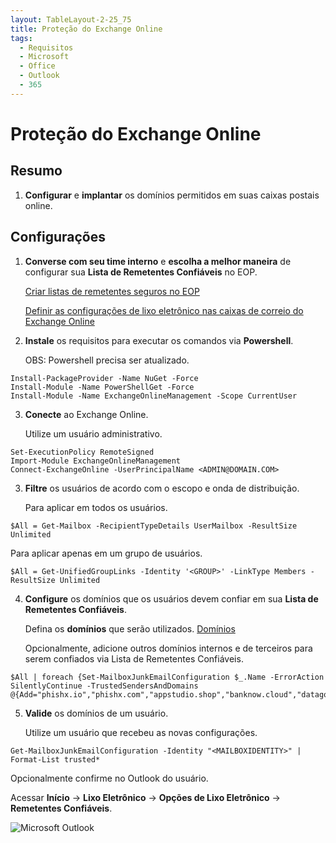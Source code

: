 ```yaml
---
layout: TableLayout-2-25_75
title: Proteção do Exchange Online
tags:
  - Requisitos
  - Microsoft
  - Office
  - Outlook
  - 365
---
```


# Proteção do Exchange Online

## Resumo

1. **Configurar** e **implantar** os domínios permitidos em suas caixas postais online.

## Configurações

1. **Converse com seu time interno** e **escolha a melhor maneira** de configurar sua **Lista de Remetentes Confiáveis** no EOP.

   [Criar listas de remetentes seguros no EOP](https://docs.microsoft.com/pt-br/microsoft-365/security/office-365-security/create-safe-sender-lists-in-office-365?view=o365-worldwide)

   [Definir as configurações de lixo eletrônico nas caixas de correio do Exchange Online](https://docs.microsoft.com/pt-br/microsoft-365/security/office-365-security/configure-junk-email-settings-on-exo-mailboxes?view=o365-worldwide)

2. **Instale** os requisitos para executar os comandos via **Powershell**.

   OBS: Powershell precisa ser atualizado.

```
Install-PackageProvider -Name NuGet -Force
Install-Module -Name PowerShellGet -Force
Install-Module -Name ExchangeOnlineManagement -Scope CurrentUser
```

3. **Conecte** ao Exchange Online.

   Utilize um usuário administrativo.

```
Set-ExecutionPolicy RemoteSigned
Import-Module ExchangeOnlineManagement
Connect-ExchangeOnline -UserPrincipalName <ADMIN@DOMAIN.COM>
```

3. **Filtre** os usuários de acordo com o escopo e onda de distribuição.

   Para aplicar em todos os usuários.

```
$All = Get-Mailbox -RecipientTypeDetails UserMailbox -ResultSize Unlimited
```

Para aplicar apenas em um grupo de usuários.

```
$All = Get-UnifiedGroupLinks -Identity '<GROUP>' -LinkType Members -ResultSize Unlimited
```

4. **Configure** os domínios que os usuários devem confiar em sua **Lista de Remetentes Confiáveis**.

   Defina os **domínios** que serão utilizados. [Domínios](../domains.html#separada-por-espacos)

   Opcionalmente, adicione outros domínios internos e de terceiros para serem confiados via Lista de Remetentes Confiáveis.

```
$All | foreach {Set-MailboxJunkEmailConfiguration $_.Name -ErrorAction SilentlyContinue -TrustedSendersAndDomains @{Add="phishx.io","phishx.com","appstudio.shop","banknow.cloud","datagov.click","dealsnews.club","festivalnews.online","goonline.help","linkdata.live","mailnews.store","mailto.site","marketonline.one","messageapp.store","newstoday.click","peoplex.io","phishing.com.br","phishx.com","phishx.com.br","phishx.io","privacynow.click","professionalopportunity.store","securedevice.site","securityapp.cloud","sharemessages.online","techtips.one","techtips.shop","travelforme.cloud","varejoonline.club","viagemagora.xyz","webportal.one","appcentral.info","apphub.lat","bizconnect.click","cloudconnect.cfd","datalink.lol","datasync.store","datatips.pro","devicecloud.life","deviceguard.pro","infoportal.live","linkhub.digital","mailvault.site","messagevault.store","newsbyte.click","newsflash.click","newslink.digital","onlineguide.one","privacyportal.store","privatemessage.cloud","privatemessage.lat","professionalhub.click","proopportunity.one","quicktips.site","securetech.lat","shopsmart.bond","smartdevice.live","technews.rest","techwave.pics","traveltips.quest","trendalert.store","businessuniversity.tech","trainingportal.me","cloudacademy.live","microlearning.academy","digitaleducation.digital"}}
```

5. **Valide** os domínios de um usuário.

   Utilize um usuário que recebeu as novas configurações.

```
Get-MailboxJunkEmailConfiguration -Identity "<MAILBOXIDENTITY>" | Format-List trusted*
```

Opcionalmente confirme no Outlook do usuário.

Acessar **Início** -> **Lixo Eletrônico** -> **Opções de Lixo Eletrônico** -> **Remetentes Confiáveis**.

![Microsoft Outlook](https://cdn.phishx.io/phishx-docs/images/phishx_settings_docs_safe_senders_list_03.jpg)
